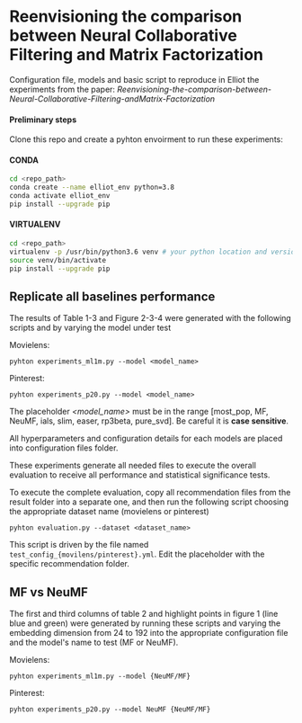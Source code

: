 # Reenvisioning the comparison between Neural Collaborative Filtering and Matrix Factorization

Configuration file, models and basic script to reproduce in Elliot the experiments from the paper: _Reenvisioning-the-comparison-between-Neural-Collaborative-Filtering-andMatrix-Factorization_

#### Preliminary steps

Clone this repo and create a pyhton envoirment to run these experiments:

#### CONDA
```bash
cd <repo_path>
conda create --name elliot_env python=3.8
conda activate elliot_env
pip install --upgrade pip
```

#### VIRTUALENV
```bash
cd <repo_path>
virtualenv -p /usr/bin/python3.6 venv # your python location and version
source venv/bin/activate
pip install --upgrade pip
```

## Replicate all baselines performance

The results of Table 1-3 and Figure 2-3-4 were generated with the following scripts and by varying the model under test

Movielens:

```pyhton
pyhton experiments_ml1m.py --model <model_name>
```

Pinterest:

```pyhton
pyhton experiments_p20.py --model <model_name>
```

The placeholder _<model_name>_ must be in the range [most_pop, MF, NeuMF, ials, slim, easer, rp3beta, pure_svd]. Be careful it is __case sensitive__.


All hyperparameters and configuration details for each models are placed into configuration files folder.

These experiments generate all needed files to execute the overall evaluation to receive all performance and statistical significance tests.

To execute the complete evaluation, copy all recommendation files from the result folder into a separate one, and then run the following script choosing the appropriate dataset name (movielens or pinterest)

```pyhton
pyhton evaluation.py --dataset <dataset_name>
```

This script is driven by the file named `test_config_{movilens/pinterest}.yml`. Edit the placeholder with the specific recommendation folder.

## MF vs NeuMF

The first and third columns of table 2 and highlight points in figure 1 (line blue and green) were generated by running these scripts and varying the embedding dimension from 24 to 192 into the appropriate configuration file and the model's name to test (MF or NeuMF).

Movielens:

```pyhton
pyhton experiments_ml1m.py --model {NeuMF/MF}
```

Pinterest:

```pyhton
pyhton experiments_p20.py --model NeuMF {NeuMF/MF}
```


